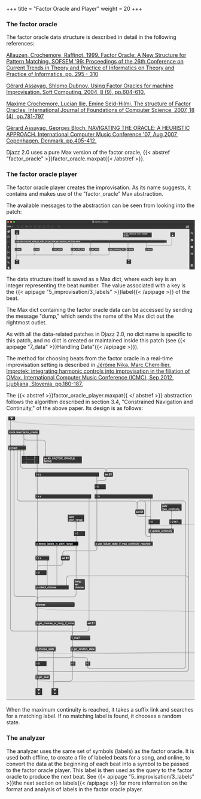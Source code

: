+++
title = "Factor Oracle and Player"
weight = 20
+++


### The factor oracle

The factor oracle data structure is described in detail in the following references:

[Allauzen, Crochemore, Raffinot. 1999. Factor Oracle: A New Structure for Pattern Matching. SOFSEM '99: Proceedings of the 26th Conference on Current Trends in Theory and Practice of Informatics on Theory and Practice of Informatics. pp. 295 - 310](https://hal.science/hal-00619846v1/document)

[Gérard Assayag, Shlomo Dubnov. Using Factor Oracles for machine Improvisation. Soft Computing, 2004, 8 (9), pp.604-610.](https://hal.science/hal-01161221v1/document)

[Maxime Crochemore, Lucian Ilie, Emine Seid-Hilmi. The structure of Factor Oracles. International Journal of Foundations of Computer Science, 2007, 18 (4), pp.781-797](https://hal.science/hal-00619689/)

[Gérard Assayag, Georges Bloch. NAVIGATING THE ORACLE: A HEURISTIC APPROACH. International Computer Music Conference '07, Aug 2007, Copenhagen, Denmark. pp.405-412.](https://hal.science/hal-01161388/document)


Djazz 2.0 uses a pure Max version of the factor oracle, {{< abstref "factor_oracle" >}}factor_oracle.maxpat{{< /abstref >}}. 

### The factor oracle player

The factor oracle player creates the improvisation. As its name suggests, it contains and makes use of the "factor_oracle" Max abstraction. 

The available messages to the abstraction can be seen from looking into the patch:

![factor oracle](images/factor_oracle.png)

The data structure itself is saved as a Max dict, where each key is an integer representing the beat number. The value associated with a key is the {{< apipage "5_improvisation/3_labels" >}}label{{< /apipage >}} of the beat. 

The Max dict containing the factor oracle data can be accessed by sending the message "dump," which sends the name of the Max dict out the rightmost outlet.

As with all the data-related patches in Djazz 2.0, no dict name is specific to this patch, and no dict is created or maintained inside this patch (see {{< apipage "7_data" >}}Handling Data"{{< /apipage >}}).


The method for choosing beats from the factor oracle in a real-time improvisation setting is described in [Jérôme Nika, Marc Chemillier. Improtek: integrating harmonic controls into improvisation in the filiation of OMax. International Computer Music Conference (ICMC), Sep 2012, Ljubljana, Slovenia. pp.180-187.](https://hal.sorbonne-universite.fr/hal-01059330v1)

The {{< abstref >}}factor_oracle_player.maxpat{{ </ abstref >}} abstraction follows the algorithm described in section 3.4, "Constrained Navigation and Continuity," of the above paper. Its design is as follows:

![factor oracle player](images/factor_oracle_player.png)

When the maximum continuity is reached, it takes a suffix link and searches for a matching label. If no matching label is found, it chooses a random state.

### The analyzer

The analyzer uses the same set of symbols (labels) as the factor oracle. It is used both offline, to create a file of labeled beats for a song, and online, to convert the data at the beginning of each beat into a symbol to be passed to the factor oracle player. 
This label is then used as the query to the factor oracle to produce the next beat. See {{< apipage "5_improvisation/3_labels" >}}the next section on labels{{< /apipage >}} for more information on the format and analysis of labels in the factor oracle player.